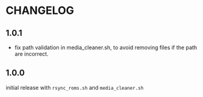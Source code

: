 # CHANGELOG

## 1.0.1

- fix path validation in media_cleaner.sh, to avoid removing files if the path are incorrect.

## 1.0.0

initial release with `rsync_roms.sh` and `media_cleaner.sh`

